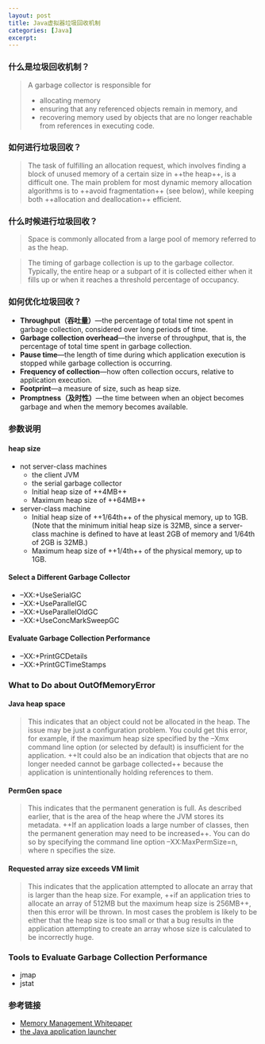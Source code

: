 ```yaml
---
layout: post
title: Java虚拟器垃圾回收机制
categories: [Java]
excerpt: 
---
```


### 什么是垃圾回收机制？
> A garbage collector is responsible for
> - allocating memory
> - ensuring that any referenced objects remain in memory, and
> - recovering memory used by objects that are no longer reachable from references in executing code.

### 如何进行垃圾回收？
> The task of fulfilling an allocation request, which involves finding a block of unused memory of a certain size in
++the heap++, is a difficult one. The main problem for most dynamic memory allocation algorithms is to ++avoid
fragmentation++ (see below), while keeping both ++allocation and deallocation++ efficient.

### 什么时候进行垃圾回收？
>  Space is commonly allocated from a large pool of memory referred
to as the heap.

> The timing of garbage collection is up to the garbage collector. Typically, the entire heap or a subpart of it is
collected either when it fills up or when it reaches a threshold percentage of occupancy.

### 如何优化垃圾回收？
- **Throughput（吞吐量）**—the percentage of total time not spent in garbage collection, considered over long
periods of time.
- **Garbage collection overhead**—the inverse of throughput, that is, the percentage of total time spent in
garbage collection.
- **Pause time**—the length of time during which application execution is stopped while garbage
collection is occurring.
- **Frequency of collection**—how often collection occurs, relative to application execution.
- **Footprint**—a measure of size, such as heap size.
- **Promptness（及时性）**—the time between when an object becomes garbage and when the memory becomes
available.

### 参数说明
#### heap size
- not server-class machines
    - the client JVM
    - the serial garbage collector
    - Initial heap size of ++4MB++
    - Maximum heap size of ++64MB++
- server-class machine
    - Initial heap size of ++1/64th++ of the physical memory, up to 1GB. (Note that the minimum initial heap size
is 32MB, since a server-class machine is defined to have at least 2GB of memory and 1/64th of 2GB is
32MB.)
    - Maximum heap size of ++1/4th++ of the physical memory, up to 1GB.
#### Select a Different Garbage Collector
- –XX:+UseSerialGC
- –XX:+UseParallelGC
- –XX:+UseParallelOldGC
- –XX:+UseConcMarkSweepGC
#### Evaluate Garbage Collection Performance
- –XX:+PrintGCDetails
- –XX:+PrintGCTimeStamps

### What to Do about OutOfMemoryError
#### Java heap space
> This indicates that an object could not be allocated in the heap. The issue may be just a configuration
problem. You could get this error, for example, if the maximum heap size specified by the –Xmx
command line option (or selected by default) is insufficient for the application. ++It could also be an
indication that objects that are no longer needed cannot be garbage collected++ because the
application is unintentionally holding references to them. 
#### PermGen space
> This indicates that the permanent generation is full. As described earlier, that is the area of the heap
where the JVM stores its metadata. ++If an application loads a large number of classes, then the
permanent generation may need to be increased++. You can do so by specifying the command line
option –XX:MaxPermSize=n, where n specifies the size.
####  Requested array size exceeds VM limit
> This indicates that the application attempted to allocate an array that is larger than the heap size. For
example, ++if an application tries to allocate an array of 512MB but the maximum heap size is 256MB++,
then this error will be thrown. In most cases the problem is likely to be either that the heap size is too
small or that a bug results in the application attempting to create an array whose size is calculated to
be incorrectly huge.

### Tools to Evaluate Garbage Collection Performance
- jmap
- jstat


### 参考链接
- [Memory Management Whitepaper](https://www.oracle.com/technetwork/java/javase/tech/memorymanagement-whitepaper-1-150020.pdf)
- [the Java application launcher](https://docs.oracle.com/javase/1.5.0/docs/tooldocs/windows/java.html)